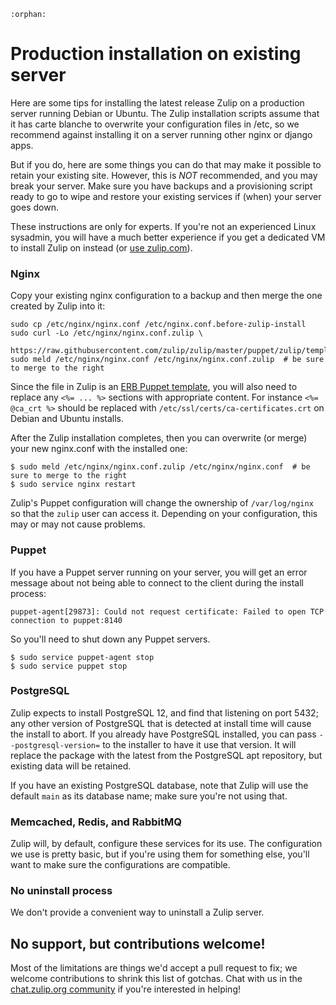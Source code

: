 ```eval_rst
:orphan:
```

# Production installation on existing server

Here are some tips for installing the latest release Zulip on a
production server running Debian or Ubuntu. The Zulip installation
scripts assume that it has carte blanche to overwrite your
configuration files in /etc, so we recommend against installing it on
a server running other nginx or django apps.

But if you do, here are some things you can do that may make it
possible to retain your existing site. However, this is *NOT*
recommended, and you may break your server. Make sure you have backups
and a provisioning script ready to go to wipe and restore your
existing services if (when) your server goes down.

These instructions are only for experts.  If you're not an experienced
Linux sysadmin, you will have a much better experience if you get a
dedicated VM to install Zulip on instead (or [use
zulip.com](https://zulip.com)).

### Nginx

Copy your existing nginx configuration to a backup and then merge the
one created by Zulip into it:

```shell
sudo cp /etc/nginx/nginx.conf /etc/nginx.conf.before-zulip-install
sudo curl -Lo /etc/nginx/nginx.conf.zulip \
    https://raw.githubusercontent.com/zulip/zulip/master/puppet/zulip/templates/nginx.conf.template.erb
sudo meld /etc/nginx/nginx.conf /etc/nginx/nginx.conf.zulip  # be sure to merge to the right
```

Since the file in Zulip is an [ERB Puppet
template](https://puppet.com/docs/puppet/7/lang_template_erb.html),
you will also need to replace any `<%= ... %>` sections with
appropriate content.  For instance `<%= @ca_crt %>` should be replaced
with `/etc/ssl/certs/ca-certificates.crt` on Debian and Ubuntu
installs.

After the Zulip installation completes, then you can overwrite (or
merge) your new nginx.conf with the installed one:

```shell
$ sudo meld /etc/nginx/nginx.conf.zulip /etc/nginx/nginx.conf  # be sure to merge to the right
$ sudo service nginx restart
```

Zulip's Puppet configuration will change the ownership of
`/var/log/nginx` so that the `zulip` user can access it.  Depending on
your configuration, this may or may not cause problems.

### Puppet

If you have a Puppet server running on your server, you will get an
error message about not being able to connect to the client during the
install process:

```shell
puppet-agent[29873]: Could not request certificate: Failed to open TCP connection to puppet:8140
```

So you'll need to shut down any Puppet servers.

```shell
$ sudo service puppet-agent stop
$ sudo service puppet stop
```

### PostgreSQL

Zulip expects to install PostgreSQL 12, and find that listening on
port 5432; any other version of PostgreSQL that is detected at install
time will cause the install to abort.  If you already have PostgreSQL
installed, you can pass `--postgresql-version=` to the installer to
have it use that version.  It will replace the package with the latest
from the PostgreSQL apt repository, but existing data will be
retained.

If you have an existing PostgreSQL database, note that Zulip will use
the default `main` as its database name; make sure you're not using
that.

### Memcached, Redis, and RabbitMQ

Zulip will, by default, configure these services for its use.  The
configuration we use is pretty basic, but if you're using them for
something else, you'll want to make sure the configurations are
compatible.

### No uninstall process

We don't provide a convenient way to uninstall a Zulip server.

## No support, but contributions welcome!

Most of the limitations are things we'd accept a pull request to fix;
we welcome contributions to shrink this list of gotchas.  Chat with us
in the [chat.zulip.org community](../contributing/chat-zulip-org.md) if you're
interested in helping!
